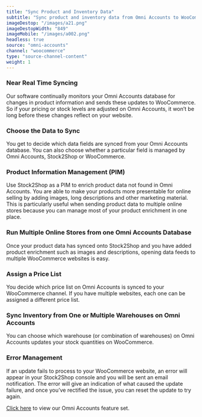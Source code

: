 ```yaml
---
title: "Sync Product and Inventory Data"
subtitle: "Sync product and inventory data from Omni Accounts to WooCommerce."
imageDestop: "/images/a21.png"
imageDestopWidth: "849"
imageMobile: "/images/a002.png"
headless: true
source: "omni-accounts"
channel: "woocommerce"
type: "source-channel-content"
weight: 1
---
```


### Near Real Time Syncing
Our software continually monitors your Omni Accounts database for changes in product information and sends these updates to WooCommerce. So if your pricing or stock levels are adjusted on Omni Accounts, it won’t be long before these changes reflect on your website.

### Choose the Data to Sync
You get to decide which data fields are synced from your Omni Accounts database. You can also choose whether a particular field is managed by Omni Accounts, Stock2Shop or WooCommerce.

### Product Information Management (PIM)
Use Stock2Shop as a PIM to enrich product data not found in Omni Accounts. You are able to make your products more presentable for online selling by adding images, long descriptions and other marketing material. This is particularly useful when sending product data to multiple online stores because you can manage most of your product enrichment in one place.

### Run Multiple Online Stores from one Omni Accounts Database
Once your product data has synced onto Stock2Shop and you have added product enrichment such as images and descriptions, opening data feeds to multiple WooCommerce websites is easy.

### Assign a Price List
You decide which price list on Omni Accounts is synced to your WooCommerce channel. If you have multiple websites, each one can be assigned a different price list.

### Sync Inventory from One or Multiple Warehouses on Omni Accounts
You can choose which warehouse (or combination of warehouses) on Omni Accounts updates your stock quantities on WooCommerce.

### Error Management
If an update fails to process to your WooCommerce website, an error will appear in your Stock2Shop console and you will be sent an email notification. The error will give an indication of what caused the update failure, and once you’ve rectified the issue, you can reset the update to try again.

[Click here](/help/features/omni-accounts/ "Omni Accounts Features") to view our Omni Accounts feature set.